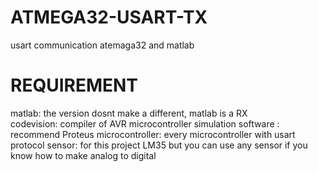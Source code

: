 # ATMEGA32-USART-TX
usart communication atemaga32 and matlab

# REQUIREMENT
matlab: the version dosnt make a different, matlab is a RX	
codevision: compiler of AVR microcontroller 
simulation software : recommend Proteus 
microcontroller: every microcontroller with usart protocol
sensor: for this project LM35 but you can use any sensor if you know how to make analog to digital

